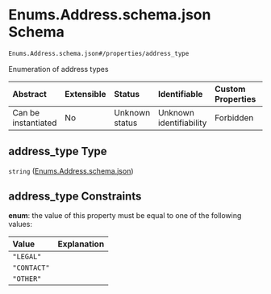 # Enums.Address.schema.json Schema

```txt
Enums.Address.schema.json#/properties/address_type
```

Enumeration of address types

| Abstract            | Extensible | Status         | Identifiable            | Custom Properties | Additional Properties | Access Restrictions | Defined In                                                                   |
| :------------------ | :--------- | :------------- | :---------------------- | :---------------- | :-------------------- | :------------------ | :--------------------------------------------------------------------------- |
| Can be instantiated | No         | Unknown status | Unknown identifiability | Forbidden         | Allowed               | none                | [Address.schema.json\*](../types/Address.schema.json "open original schema") |

## address_type Type

`string` ([Enums.Address.schema.json](address-properties-enumsaddressschemajson.md))

## address_type Constraints

**enum**: the value of this property must be equal to one of the following values:

| Value       | Explanation |
| :---------- | :---------- |
| `"LEGAL"`   |             |
| `"CONTACT"` |             |
| `"OTHER"`   |             |
